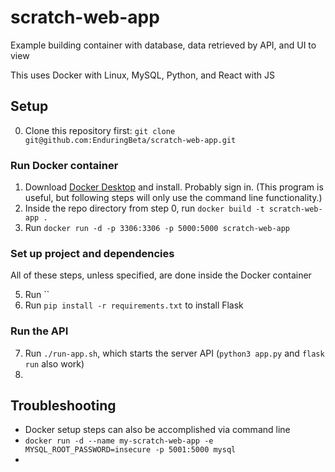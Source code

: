 # scratch-web-app

Example building container with database, data retrieved by API, and UI to view

This uses Docker with Linux, MySQL, Python, and React with JS

## Setup

0. Clone this repository first: `git clone git@github.com:EnduringBeta/scratch-web-app.git`

### Run Docker container

1. Download [Docker Desktop](https://www.docker.com/) and install. Probably sign in. (This program is useful, but following steps will only use the command line functionality.)
2. Inside the repo directory from step 0, run `docker build -t scratch-web-app .`
3. Run `docker run -d -p 3306:3306 -p 5000:5000 scratch-web-app`

### Set up project and dependencies

All of these steps, unless specified, are done inside the Docker container

5. Run ``
6. Run `pip install -r requirements.txt` to install Flask

### Run the API

7. Run `./run-app.sh`, which starts the server API (`python3 app.py` and `flask run` also work)
8. 

## Troubleshooting

* Docker setup steps can also be accomplished via command line
* `docker run -d --name my-scratch-web-app -e MYSQL_ROOT_PASSWORD=insecure -p 5001:5000 mysql`
* 
